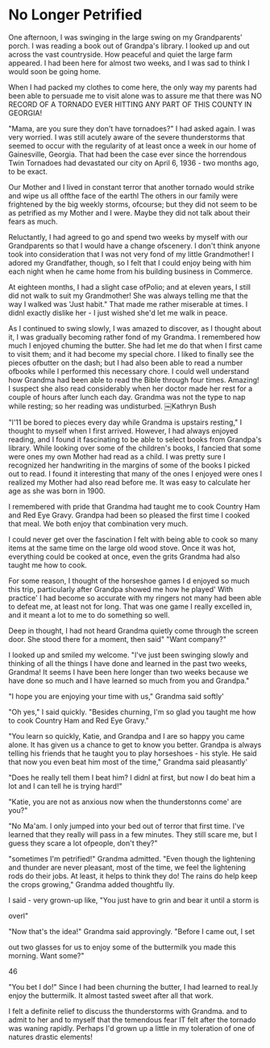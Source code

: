 No Longer Petrified
===================

One afternoon, I was swinging in the large swing on my Grandparents' porch. I was reading a book out of Grandpa's library. I looked up and out across the vast countryside. How peaceful and quiet the large farm appeared. I had been here for almost two weeks, and I was sad to think I would soon be going home.

When I had packed my clothes to come here, the only way my parents had been able to persuade me to visit alone was to assure me that there was NO RECORD OF A TORNADO EVER HITTING ANY PART OF THIS COUNTY IN GEORGIA!

"Mama, are you sure they don't have tornadoes?" I had asked again. I was very worried. I was still acutely aware of the severe thunderstorms that seemed to occur with the regularity of at least once a week in our home of Gainesville, Georgia. That had been the case ever since the horrendous Twin Tornadoes had devastated our city on April 6, 1936 - two months ago, to be exact.

Our Mother and I lived in constant terror that another tornado would strike and wipe us all offthe face of the earthl The others in our family were frightened by the big weekly storms, ofcourse; but they did not seem to be as petrified as my Mother and I were. Maybe they did not talk about their fears as much.

Reluctantly, I had agreed to go and spend two weeks by myself with our Grandparents so that I would have a change ofscenery. I don't think anyone took into consideration that I was not very fond of my little Grandmother! I adored my Grandfather, though, so I felt that I could enjoy being with him each night when he came home from his building business in Commerce.

At eighteen months, I had a slight case ofPolio; and at eleven years, I still did not walk to suit my Grandmother! She was always telling me that the way I walked was 'Just habit." That made me rather miserable at times. I didnl exactly dislike her - I just wished she'd let me walk in peace.

As I continued to swing slowly, I was amazed to discover, as I thought about it, I was gradually becoming rather fond of my Grandma. I remembered how much I enjoyed chuming the butter. She had let me do that when I first came to visit them; and it had become my special chore. I liked to finally see the pieces ofbutter on the dash; but I had also been able to read a number ofbooks while I performed this necessary chore. I could well understand how Grandma had been able to read the Bible through four times. Amazing! I suspect she also read considerably when her doctor made her rest for a couple of hours after lunch each day. Grandma was not the type to nap while resting; so her reading was undisturbed.
￼Kathryn Bush

"l'11 be bored to pieces every day while Grandma is upstairs resting," I thought to myself when I first arrived. However, I had always enjoyed reading, and I found it fascinating to be able to select books from Grandpa's library. While looking over some of the children's books, I fancied that some were ones my own Mother had read as a child. I was pretty sure I recognized her handwriting in the margins of some of the books I picked out to read. I found it interesting that many of the ones I enjoyed were ones I realized my Mother had also read before me. It was easy to calculate her age as she was born in 1900.

I remembered with pride that Grandma had taught me to cook Country Ham and Red Eye Gravy. Grandpa had been so pleased the first time I cooked that meal. We both enjoy that combination very much.

I could never get over the fascination I felt with being able to cook so many items at the same time on the large old wood stove. Once it was hot, everything could be cooked at once, even the grits Grandma had also taught me how to cook.

For some reason, I thought of the horseshoe games I d enjoyed so much this trip, particularly after Grandpa showed me how he played' With practice' I had become so accurate with my ringers not many had been able to defeat me, at least not for long. That was one game I really excelled in, and it meant a lot to me to do something so well.

Deep in thought, I had not heard Grandma quietly come through the screen door. She stood there for a moment, then said" "Want company?"

I looked up and smiled my welcome. "l've just been swinging slowly and thinking of all the things I have done and learned in the past two weeks, Grandma! It seems I have been here longer than two weeks because we have done so much and I have learned so much from you and Grandpa."

"I hope you are enjoying your time with us," Grandma said softly'

"Oh yes," I said quickly. "Besides churning, I'm so glad you taught me how to cook Country Ham and Red Eye Gravy."

"You learn so quickly, Katie, and Grandpa and I are so happy you came alone. It has given us a chance to get to know you better. Grandpa is always telling his friends that he taught you to play horseshoes - his style. He said that now you even beat him most of the time," Grandma said pleasantly'

"Does he really tell them I beat him? I didnl at first, but now I do beat him a lot and I can tell he is trying hard!"

"Katie, you are not as anxious now when the thunderstonns come' are you?"

"No Ma'am. I only jumped into your bed out of terror that first time. I've learned that they really will pass in a few minutes. They still scare me, but I guess they scare a lot ofpeople, don't they?"

"sometimes I'm petrified!" Grandma admitted. "Even though the lightening and thunder are never pleasant, most of the time, we feel the lightening rods do their jobs. At least, it helps to think they do! The rains do help keep the crops growing," Grandma added thoughtfu lly.

I said - very grown-up like, "You just have to grin and bear it until a storm is

overl"

"Now that's the idea!" Grandma said approvingly. "Before I came out, I set

out two glasses for us to enjoy some of the buttermilk you made this morning. Want some?"

46

"You bet I do!" Since I had been churning the butter, I had learned to real.ly enjoy the buttermilk. It almost tasted sweet after all that work.

I felt a definite relief to discuss the thunderstorms with Grandma. and to admit to her and to myself that the temendous fear IT felt after the tornado was waning rapidly. Perhaps I'd grown up a little in my toleration of one of natures drastic elements!


